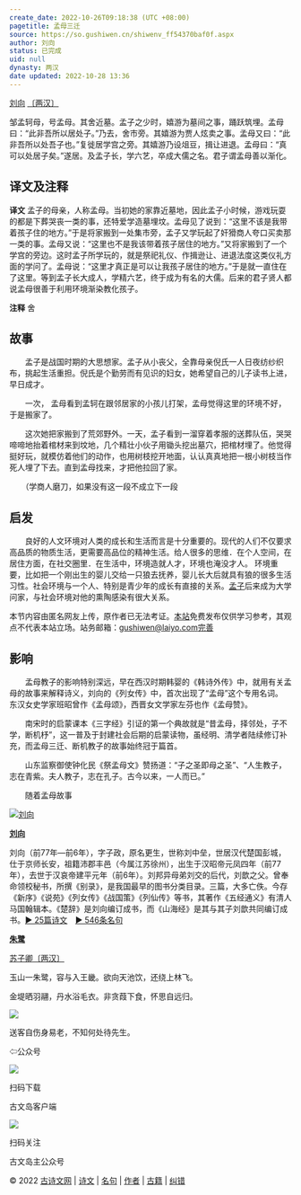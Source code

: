 ```yaml
---
create_date: 2022-10-26T09:18:38 (UTC +08:00)
pagetitle: 孟母三迁
source: https://so.gushiwen.cn/shiwenv_ff54370baf0f.aspx
author: 刘向
status: 已完成
uid: null
dynasty: 两汉
date updated: 2022-10-28 13:36
---
```


[刘向](https://so.gushiwen.cn/authorv_4367d1b4dd8c.aspx) [〔两汉〕](https://so.gushiwen.cn/shiwens/default.aspx?cstr=%e4%b8%a4%e6%b1%89)

邹孟轲母，号孟母。其舍近墓。孟子之少时，嬉游为墓间之事，踊跃筑埋。孟母曰：“此非吾所以居处子。”乃去，舍市旁。其嬉游为贾人炫卖之事。孟母又曰：“此非吾所以处吾子也。”复徙居学宫之旁。其嬉游乃设俎豆，揖让进退。孟母曰：“真可以处居子矣。”遂居。及孟子长，学六艺，卒成大儒之名。君子谓孟母善以渐化。

## 译文及注释

**译文**
	孟子的母亲，人称孟母。当初她的家靠近墓地，因此孟子小时候，游戏玩耍的都是下葬哭丧一类的事，还特爱学造墓埋坟。孟母见了说到：“这里不该是我带着孩子住的地方。”于是将家搬到一处集市旁，孟子又学玩起了奸猾商人夸口买卖那一类的事。孟母又说：“这里也不是我该带着孩子居住的地方。”又将家搬到了一个学宫的旁边。这时孟子所学玩的，就是祭祀礼仪、作揖逊让、进退法度这类仪礼方面的学问了。孟母说：“这里才真正是可以让我孩子居住的地方。”于是就一直住在了这里。等到孟子长大成人，学精六艺，终于成为有名的大儒。后来的君子贤人都说孟母很善于利用环境渐染教化孩子。

**注释**
舍

## 故事

　　孟子是战国时期的大思想家。孟子从小丧父，全靠母亲倪氏一人日夜纺纱织布，挑起生活重担。倪氏是个勤劳而有见识的妇女，她希望自己的儿子读书上进，早日成才。

　　一次， 孟母看到孟轲在跟邻居家的小孩儿打架，孟母觉得这里的环境不好，于是搬家了。

　　这次她把家搬到了荒郊野外。一天，孟子看到一溜穿着孝服的送葬队伍，哭哭啼啼地抬着棺材来到坟地，几个精壮小伙子用锄头挖出墓穴，把棺材埋了。他觉得挺好玩，就模仿着他们的动作，也用树枝挖开地面，认认真真地把一根小树枝当作死人埋了下去。直到孟母找来，才把他拉回了家。

　　（学商人磨刀，如果没有这一段不成立下一段

## 启发

　　良好的人文环境对人类的成长和生活而言是十分重要的。现代的人们不仅要求高品质的物质生活，更需要高品位的精神生活。给人很多的思维．在个人空间，在居住方面，在社交圈里．在生活中，环境造就人才，环境也淹没才人。 环境重要，比如把一个刚出生的婴儿交给一只狼去抚养，婴儿长大后就具有狼的很多生活习性。社会环境与一个人、特别是青少年的成长有直接的关系。[孟子](https://so.gushiwen.cn/authorv_d8cd163d1522.aspx)后来成为大学问家，与社会环境对他的熏陶感染有很大关系。

本节内容由匿名网友上传，原作者已无法考证。[本站](https://www.gushiwen.cn/)免费发布仅供学习参考，其观点不代表本站立场。站务邮箱：<gushiwen@laiyo.com>[完善](https://so.gushiwen.cn/jiucuo.aspx?u=%e8%b5%8f%e6%9e%909498%e3%80%8a%e5%90%af%e5%8f%91%e3%80%8b)

## 影响

　　孟母教子的影响特别深远，早在西汉时期韩婴的《韩诗外传》中，就用有关孟母的故事来解释诗义，刘向的《列女传》中，首次出现了“孟母”这个专用名词。 东汉女史学家班昭曾作《孟母颂》，西晋女文学家左芬也作《孟母赞》。

　　南宋时的启蒙课本《三字经》引证的第一个典故就是“昔孟母，择邻处，子不学，断机杼”，这一普及于封建社会后期的启蒙读物，虽经明、清学者陆续修订补充，而孟母三迁、断机教子的故事始终冠于篇首。

　　山东监察御使钟化民《祭孟母文》赞扬道：“子之圣即母之圣”、“人生教子，志在青紫。夫人教子，志在孔子。古今以来，一人而已。”

　　随着孟母故事

[![刘向](https://song.gushiwen.cn/authorImg/liuxiang.jpg)](https://so.gushiwen.cn/authorv_4367d1b4dd8c.aspx)

[**刘向**](https://so.gushiwen.cn/authorv_4367d1b4dd8c.aspx)

刘向（前77年—前6年），字子政，原名更生，世称刘中垒，世居汉代楚国彭城，仕于京师长安，祖籍沛郡丰邑（今属江苏徐州），出生于汉昭帝元凤四年（前77年），去世于汉哀帝建平元年（前6年）。刘邦异母弟刘交的后代，刘歆之父。曾奉命领校秘书，所撰《别录》，是我国最早的图书分类目录。三篇，大多亡佚。今存《新序》《说苑》《列女传》《战国策》《列仙传》等书，其著作《五经通义》有清人马国翰辑本。《楚辞》是刘向编订成书，而《山海经》是其与其子刘歆共同编订成书。[► 25篇诗文](https://so.gushiwen.cn/shiwens/default.aspx?astr=%e5%88%98%e5%90%91)　[► 546条名句](https://so.gushiwen.cn/mingjus/default.aspx?astr=%e5%88%98%e5%90%91)

[**朱鹭**](https://so.gushiwen.cn/shiwenv_a012cd67cc3a.aspx)

[苏子卿](https://so.gushiwen.cn/authorv.aspx?name=%e8%8b%8f%e5%ad%90%e5%8d%bf)[〔两汉〕](https://so.gushiwen.cn/shiwens/default.aspx?cstr=%e4%b8%a4%e6%b1%89)

玉山一朱鹭，容与入王畿。欲向天池饮，还绕上林飞。

金堤晒羽翮，丹水浴毛衣。非贪葭下食，怀思自远归。

![](https://song.gushiwen.cn/siteimg/app/erma_guwendao.png)

送客自伤身易老，不知何处待先生。

⇦公众号

![](https://song.gushiwen.cn/siteimg/app/appdownGwd2021.png)

扫码下载

古文岛客户端

![](https://song.gushiwen.cn/siteimg/app/erma_guwendao.png)

扫码关注

古文岛主公众号

© 2022 [古诗文网](https://www.gushiwen.cn/) | [诗文](https://so.gushiwen.cn/shiwens/) | [名句](https://so.gushiwen.cn/mingjus/) | [作者](https://so.gushiwen.cn/authors/) | [古籍](https://so.gushiwen.cn/guwen/) | [纠错](https://so.gushiwen.cn/jiucuo.aspx?u=)
